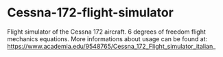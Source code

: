 # Cessna-172-flight-simulator
Flight simulator of the Cessna 172 aircraft. 6 degrees of freedom flight mechanics equations. 
More informations about usage can be found at: 
https://www.academia.edu/9548765/Cessna_172_Flight_simulator_italian_
